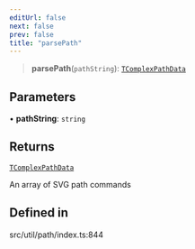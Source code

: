 ```yaml
---
editUrl: false
next: false
prev: false
title: "parsePath"
---
```


> **parsePath**(`pathString`): [`TComplexPathData`](/api/namespaces/util/type-aliases/tcomplexpathdata/)

## Parameters

• **pathString**: `string`

## Returns

[`TComplexPathData`](/api/namespaces/util/type-aliases/tcomplexpathdata/)

An array of SVG path commands

## Defined in

src/util/path/index.ts:844
